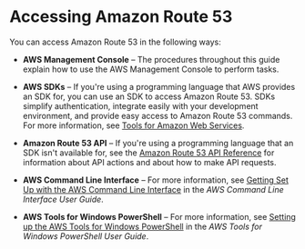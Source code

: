 # Accessing Amazon Route 53<a name="welcome-accessing-route-53"></a>

You can access Amazon Route 53 in the following ways:

+ **AWS Management Console** – The procedures throughout this guide explain how to use the AWS Management Console to perform tasks\.

+ **AWS SDKs** – If you're using a programming language that AWS provides an SDK for, you can use an SDK to access Amazon Route 53\. SDKs simplify authentication, integrate easily with your development environment, and provide easy access to Amazon Route 53 commands\. For more information, see [Tools for Amazon Web Services](https://aws.amazon.com/tools)\.

+ **Amazon Route 53 API** – If you're using a programming language that an SDK isn't available for, see the [Amazon Route 53 API Reference](http://docs.aws.amazon.com/Route53/latest/APIReference/) for information about API actions and about how to make API requests\.

+ **AWS Command Line Interface** – For more information, see [Getting Set Up with the AWS Command Line Interface](http://docs.aws.amazon.com/cli/latest/userguide/) in the *AWS Command Line Interface User Guide*\.

+ **AWS Tools for Windows PowerShell** – For more information, see [Setting up the AWS Tools for Windows PowerShell](http://docs.aws.amazon.com/powershell/latest/userguide/) in the *AWS Tools for Windows PowerShell User Guide*\.